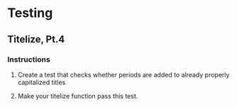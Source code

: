 # Testing

## Titelize, Pt.4

### Instructions

1. Create a test that checks whether periods are added to already properly capitalized titles

2. Make your titelize function pass this test. 